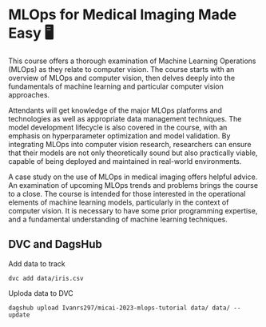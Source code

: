 # MLOps for Medical Imaging Made Easy 🖥️

This course offers a thorough examination of Machine Learning Operations (MLOps) as they relate to computer vision. The course starts with an overview of MLOps and computer vision, then delves deeply into the fundamentals of machine learning and particular computer vision approaches. 

Attendants will get knowledge of the major MLOps platforms and technologies as well as appropriate data management techniques. The model development lifecycle is also covered in the course, with an emphasis on hyperparameter optimization and model validation. By integrating MLOps into computer vision research, researchers can ensure that their models are not only theoretically sound but also practically viable, capable of being deployed and maintained in real-world environments.

A case study on the use of MLOps in medical imaging offers helpful advice. An examination of upcoming MLOps trends and problems brings the course to a close. The course is intended for those interested in the operational elements of machine learning models, particularly in the context of computer vision. It is necessary to have some prior programming expertise, and a fundamental understanding of machine learning techniques.


## DVC and DagsHub

Add data to track

    dvc add data/iris.csv

Uploda data to DVC

    dagshub upload Ivanrs297/micai-2023-mlops-tutorial data/ data/ --update